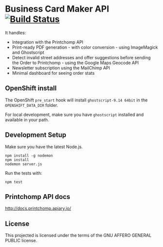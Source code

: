 # Business Card Maker API [![Build Status](https://travis-ci.org/ghinda/bizcardmaker-api.png)](https://travis-ci.org/ghinda/bizcardmaker-api)

It handles:

* Integration with the Printchomp API
* Print-ready PDF generation - with color conversion - using ImageMagick and Ghostscript
* Detect invalid street addresses and offer suggestions before sending the Order to Printchomp - using the Google Maps Geocode API
* Newsletter subscription using the MailChimp API
* Minimal dashboard for seeing order stats


## OpenShift install

The OpenShift `pre_start` hook will install `ghostscript-9.14 64bit` in the `OPENSHIFT_DATA_DIR` folder.

For local development, make sure you have `ghostscript` installed and available in your path.


## Development Setup

Make sure you have the latest Node.js.

```
npm install -g nodemon
npm install
nodemon server.js
```

Run the tests with:

```
npm test
```


## Printchomp API docs

http://docs.printchomp.apiary.io/


## License

This projected is licensed under the terms of the GNU AFFERO GENERAL PUBLIC license.
